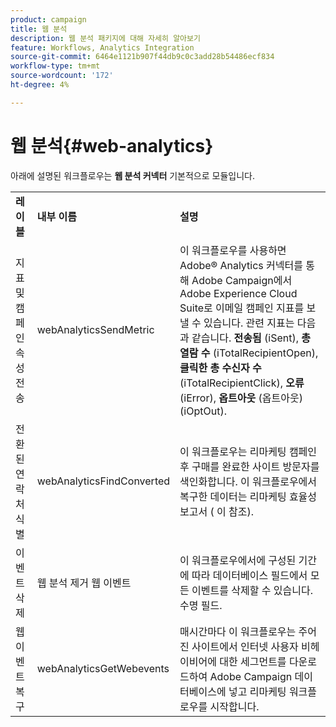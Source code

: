 ```yaml
---
product: campaign
title: 웹 분석
description: 웹 분석 패키지에 대해 자세히 알아보기
feature: Workflows, Analytics Integration
source-git-commit: 6464e1121b907f44db9c0c3add28b54486ecf834
workflow-type: tm+mt
source-wordcount: '172'
ht-degree: 4%

---
```



# 웹 분석{#web-analytics}



아래에 설명된 워크플로우는 **웹 분석 커넥터** 기본적으로 모듈입니다.

<table> 
 <tbody> 
  <tr> 
   <td> <strong>레이블</strong><br /> </td> 
   <td> <strong>내부 이름</strong><br /> </td> 
   <td> <strong>설명</strong><br /> </td> 
  </tr> 
  <tr> 
   <td> <span class="uicontrol">지표 및 캠페인 속성 전송</span> <br /> </td> 
   <td> <span class="uicontrol">webAnalyticsSendMetric</span> <br /> </td> 
   <td> 이 워크플로우를 사용하면 Adobe® Analytics 커넥터를 통해 Adobe Campaign에서 Adobe Experience Cloud Suite로 이메일 캠페인 지표를 보낼 수 있습니다. 관련 지표는 다음과 같습니다. <strong>전송됨</strong> (iSent), <strong>총 열람 수</strong> (iTotalRecipientOpen), <strong>클릭한 총 수신자 수</strong> (iTotalRecipientClick), <strong>오류</strong> (iError), <strong>옵트아웃</strong> (옵트아웃) (iOptOut).<br /> </td> 
  </tr> 
  <tr> 
   <td> <span class="uicontrol">전환된 연락처 식별</span> <br /> </td> 
   <td> <span class="uicontrol">webAnalyticsFindConverted</span> <br /> </td> 
   <td> 이 워크플로우는 리마케팅 캠페인 후 구매를 완료한 사이트 방문자를 색인화합니다. 이 워크플로우에서 복구한 데이터는 <span class="uicontrol">리마케팅 효율성 보고서</span> ( 이 참조). <br /> </td> 
  </tr> 
  <tr> 
   <td> <span class="uicontrol">이벤트 삭제</span> <br /> </td> 
   <td> <span class="uicontrol">웹 분석 제거 웹 이벤트</span> <br /> </td> 
   <td> 이 워크플로우에서에 구성된 기간에 따라 데이터베이스 필드에서 모든 이벤트를 삭제할 수 있습니다. <span class="uicontrol">수명</span> 필드. <br /> </td> 
  </tr> 
  <tr> 
   <td> <span class="uicontrol">웹 이벤트 복구</span> <br /> </td> 
   <td> <span class="uicontrol">webAnalyticsGetWebevents</span> <br /> </td> 
   <td> 매시간마다 이 워크플로우는 주어진 사이트에서 인터넷 사용자 비헤이비어에 대한 세그먼트를 다운로드하여 Adobe Campaign 데이터베이스에 넣고 리마케팅 워크플로우를 시작합니다. <br /> </td> 
  </tr> 
 </tbody> 
</table>

